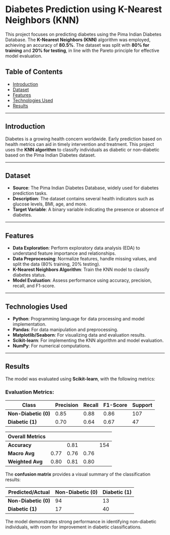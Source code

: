 # Diabetes Prediction using K-Nearest Neighbors (KNN)

This project focuses on predicting diabetes using the Pima Indian Diabetes Database. The **K-Nearest Neighbors (KNN)** algorithm was employed, achieving an accuracy of **80.5%**. The dataset was split with **80% for training** and **20% for testing**, in line with the Pareto principle for effective model evaluation.

## Table of Contents

- [Introduction](#introduction)
- [Dataset](#dataset)
- [Features](#features)
- [Technologies Used](#technologies-used)
- [Results](#results)


---

## Introduction

Diabetes is a growing health concern worldwide. Early prediction based on health metrics can aid in timely intervention and treatment. This project uses the **KNN algorithm** to classify individuals as diabetic or non-diabetic based on the Pima Indian Diabetes dataset.

---

## Dataset

- **Source**: The Pima Indian Diabetes Database, widely used for diabetes prediction tasks.
- **Description**: The dataset contains several health indicators such as glucose levels, BMI, age, and more.
- **Target Variable**: A binary variable indicating the presence or absence of diabetes.

---

## Features

- **Data Exploration**: Perform exploratory data analysis (EDA) to understand feature importance and relationships.
- **Data Preprocessing**: Normalize features, handle missing values, and split the data (80% training, 20% testing).
- **K-Nearest Neighbors Algorithm**: Train the KNN model to classify diabetes status.
- **Model Evaluation**: Assess performance using accuracy, precision, recall, and F1-score.

---

## Technologies Used

- **Python**: Programming language for data processing and model implementation.
- **Pandas**: For data manipulation and preprocessing.
- **Matplotlib/Seaborn**: For visualizing data and evaluation results.
- **Scikit-learn**: For implementing the KNN algorithm and model evaluation.
- **NumPy**: For numerical computations.

---

## Results

The model was evaluated using **Scikit-learn**, with the following metrics:  

### Evaluation Metrics:
| Class            | Precision | Recall | F1-Score | Support |
|-------------------|-----------|--------|----------|---------|
| **Non-Diabetic (0)** | 0.85      | 0.88   | 0.86     | 107     |
| **Diabetic (1)**     | 0.70      | 0.64   | 0.67     | 47      |

| **Overall Metrics** |               |        |          |         |
|----------------------|---------------|--------|----------|---------|
| **Accuracy**         |               | 0.81   |          | 154     |
| **Macro Avg**        | 0.77          | 0.76   | 0.76     |         |
| **Weighted Avg**     | 0.80          | 0.81   | 0.80     |         |

The **confusion matrix** provides a visual summary of the classification results:

| Predicted/Actual | Non-Diabetic (0) | Diabetic (1) |
|-------------------|------------------|--------------|
| **Non-Diabetic (0)** | 94               | 13           |
| **Diabetic (1)**     | 17               | 40           |

The model demonstrates strong performance in identifying non-diabetic individuals, with room for improvement in diabetic classifications.
